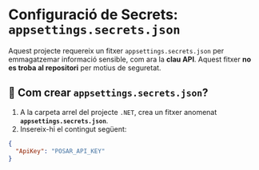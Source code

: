 # Configuració de Secrets: `appsettings.secrets.json`

Aquest projecte requereix un fitxer `appsettings.secrets.json` per emmagatzemar informació sensible, com ara la **clau API**. Aquest fitxer **no es troba al repositori** per motius de seguretat.

## 📌 **Com crear `appsettings.secrets.json`?**

1. A la carpeta arrel del projecte `.NET`, crea un fitxer anomenat **`appsettings.secrets.json`**.
2. Insereix-hi el contingut següent:

```json
{
  "ApiKey": "POSAR_API_KEY"
}
